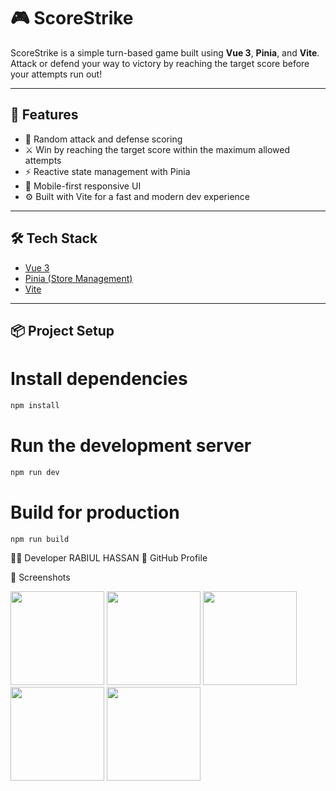 # 🎮 ScoreStrike

ScoreStrike is a simple turn-based game built using **Vue 3**, **Pinia**, and **Vite**.  
Attack or defend your way to victory by reaching the target score before your attempts run out!

---

## 🚀 Features

- 🎯 Random attack and defense scoring
- ⚔️ Win by reaching the target score within the maximum allowed attempts
- ⚡ Reactive state management with Pinia
- 📱 Mobile-first responsive UI
- ⚙️ Built with Vite for a fast and modern dev experience

---

## 🛠️ Tech Stack

- [Vue 3](https://vuejs.org/)
- [Pinia (Store Management)](https://pinia.vuejs.org/)
- [Vite](https://vitejs.dev/)

---

## 📦 Project Setup

# Install dependencies
```bash
npm install
```

# Run the development server
```bash
npm run dev
```

# Build for production
```bash
npm run build
```

👨‍💻 Developer
RABIUL HASSAN
📌 GitHub Profile

📸 Screenshots

<div>
  <img src="[https://github.com/user-attachments/assets/3de3ae7e-86fa-420e-a041-ccad35ba38ae](https://github.com/user-attachments/assets/958a5e7e-b7d2-4dee-be38-3d39947ec685)" width="150"/>
  <img src="[https://github.com/user-attachments/assets/44a89e6a-e063-4ba5-a4cf-19c9bfad0077](https://github.com/user-attachments/assets/272d81fa-48d8-45dd-bf79-ec2070ba8504)" width="150"/>
  <img src="[https://github.com/user-attachments/assets/83a0f02f-b7f2-40da-8974-f560fe63072d](https://github.com/user-attachments/assets/33545259-2e26-4909-be95-f8554481527a)" width="150"/>
  <img src="[https://github.com/user-attachments/assets/66c8f42c-a660-4119-a907-cf2fc4476af4](https://github.com/user-attachments/assets/232c54a6-6b25-4273-a56c-4511e139a94f)" width="150"/>
  <img src="[[https://github.com/user-attachments/assets/66c8f42c-a660-4119-a907-cf2fc4476af4](https://github.com/user-attachments/assets/232c54a6-6b25-4273-a56c-4511e139a94f)](https://github.com/user-attachments/assets/0b0f4519-cc04-4ebb-a24d-32732b3c67d3)" width="150"/>
</div>

 
 
